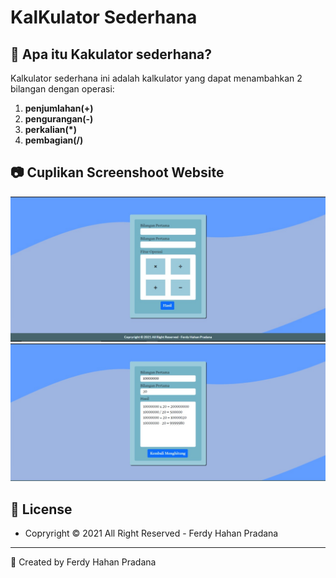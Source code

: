 # KalKulator Sederhana
## :notebook: Apa itu Kakulator sederhana?
Kalkulator sederhana ini adalah kalkulator yang dapat menambahkan 2 bilangan dengan operasi:
1. **penjumlahan(+)**
2. **pengurangan(-)**
3. **perkalian(*)**
4. **pembagian(/)**
## :camera: Cuplikan Screenshoot Website
![SSweb](SSweb/SSweb1.jpg)
![SSweb](SSweb/SSweb2.jpg)
## :key: License
- Copryright © 2021 All Right Reserved - Ferdy Hahan Pradana
---
:pushpin: Created by Ferdy Hahan Pradana
